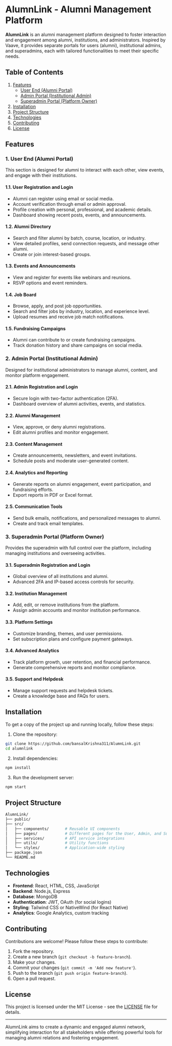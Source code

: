 


# AlumnLink - Alumni Management Platform


**AlumnLink** is an alumni management platform designed to foster interaction and engagement among alumni, institutions, and administrators. Inspired by Vaave, it provides separate portals for users (alumni), institutional admins, and superadmins, each with tailored functionalities to meet their specific needs.
## Table of Contents

1. [Features](#features)
   - [User End (Alumni Portal)](#user-end-alumni-portal)
   - [Admin Portal (Institutional Admin)](#admin-portal-institutional-admin)
   - [Superadmin Portal (Platform Owner)](#superadmin-portal-platform-owner)
2. [Installation](#installation)
3. [Project Structure](#project-structure)
4. [Technologies](#technologies)
5. [Contributing](#contributing)
6. [License](#license)

## Features

### 1. User End (Alumni Portal)

This section is designed for alumni to interact with each other, view events, and engage with their institutions.

#### 1.1. User Registration and Login
- Alumni can register using email or social media.
- Account verification through email or admin approval.
- Profile creation with personal, professional, and academic details.
- Dashboard showing recent posts, events, and announcements.

#### 1.2. Alumni Directory
- Search and filter alumni by batch, course, location, or industry.
- View detailed profiles, send connection requests, and message other alumni.
- Create or join interest-based groups.

#### 1.3. Events and Announcements
- View and register for events like webinars and reunions.
- RSVP options and event reminders.

#### 1.4. Job Board
- Browse, apply, and post job opportunities.
- Search and filter jobs by industry, location, and experience level.
- Upload resumes and receive job match notifications.

#### 1.5. Fundraising Campaigns
- Alumni can contribute to or create fundraising campaigns.
- Track donation history and share campaigns on social media.

### 2. Admin Portal (Institutional Admin)

Designed for institutional administrators to manage alumni, content, and monitor platform engagement.

#### 2.1. Admin Registration and Login
- Secure login with two-factor authentication (2FA).
- Dashboard overview of alumni activities, events, and statistics.

#### 2.2. Alumni Management
- View, approve, or deny alumni registrations.
- Edit alumni profiles and monitor engagement.

#### 2.3. Content Management
- Create announcements, newsletters, and event invitations.
- Schedule posts and moderate user-generated content.

#### 2.4. Analytics and Reporting
- Generate reports on alumni engagement, event participation, and fundraising efforts.
- Export reports in PDF or Excel format.

#### 2.5. Communication Tools
- Send bulk emails, notifications, and personalized messages to alumni.
- Create and track email templates.

### 3. Superadmin Portal (Platform Owner)

Provides the superadmin with full control over the platform, including managing institutions and overseeing activities.

#### 3.1. Superadmin Registration and Login
- Global overview of all institutions and alumni.
- Advanced 2FA and IP-based access controls for security.

#### 3.2. Institution Management
- Add, edit, or remove institutions from the platform.
- Assign admin accounts and monitor institution performance.

#### 3.3. Platform Settings
- Customize branding, themes, and user permissions.
- Set subscription plans and configure payment gateways.

#### 3.4. Advanced Analytics
- Track platform growth, user retention, and financial performance.
- Generate comprehensive reports and monitor compliance.

#### 3.5. Support and Helpdesk
- Manage support requests and helpdesk tickets.
- Create a knowledge base and FAQs for users.

## Installation

To get a copy of the project up and running locally, follow these steps:

1. Clone the repository:

```bash
git clone https://github.com/bansalKrishna311/AlumnLink.git
cd alumnlink
```

2. Install dependencies:

```bash
npm install
```

3. Run the development server:

```bash
npm start
```

## Project Structure

```bash
AlumnLink/
├── public/
├── src/
│   ├── components/       # Reusable UI components
│   ├── pages/            # Different pages for the User, Admin, and Superadmin portals
│   ├── services/         # API service integrations
│   ├── utils/            # Utility functions
│   └── styles/           # Application-wide styling
├── package.json
└── README.md
```

## Technologies

- **Frontend**: React, HTML, CSS, JavaScript
- **Backend**: Node.js, Express
- **Database**: MongoDB
- **Authentication**: JWT, OAuth (for social logins)
- **Styling**: Tailwind CSS or NativeWind (for React Native)
- **Analytics**: Google Analytics, custom tracking

## Contributing

Contributions are welcome! Please follow these steps to contribute:

1. Fork the repository.
2. Create a new branch (`git checkout -b feature-branch`).
3. Make your changes.
4. Commit your changes (`git commit -m 'Add new feature'`).
5. Push to the branch (`git push origin feature-branch`).
6. Open a pull request.

## License

This project is licensed under the MIT License - see the [LICENSE](LICENSE) file for details.

---

AlumnLink aims to create a dynamic and engaged alumni network, simplifying interaction for all stakeholders while offering powerful tools for managing alumni relations and fostering engagement.
